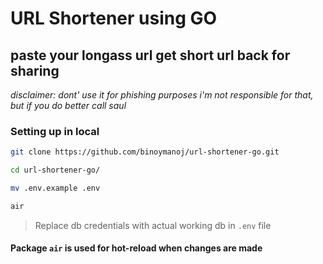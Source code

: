 # URL Shortener using GO

## paste your longass url get short url back for sharing 

*disclaimer: dont' use it for phishing purposes i'm not responsible for that, but if you do better call saul*

### Setting up in local

```bash
git clone https://github.com/binoymanoj/url-shortener-go.git

cd url-shortener-go/

mv .env.example .env

air
```

> Replace db credentials with actual working db in `.env` file

#### Package `air` is used for hot-reload when changes are made
